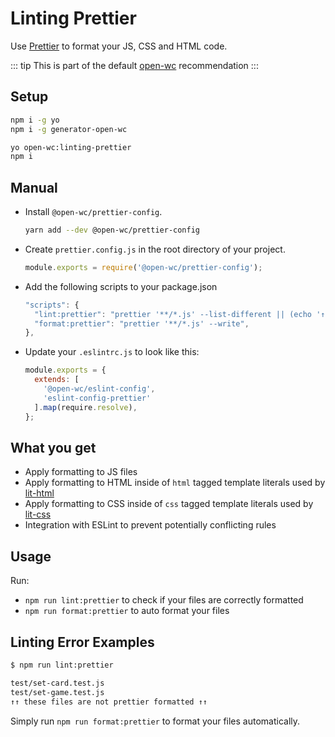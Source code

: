 # Linting Prettier

[//]: # (AUTO INSERT HEADER PREPUBLISH)

Use [Prettier](https://prettier.io) to format your JS, CSS and HTML code.

::: tip
This is part of the default [open-wc](https://open-wc.org/) recommendation
:::

## Setup
```bash
npm i -g yo
npm i -g generator-open-wc

yo open-wc:linting-prettier
npm i
```

## Manual

- Install `@open-wc/prettier-config`.
  ```bash
  yarn add --dev @open-wc/prettier-config
  ```
- Create `prettier.config.js` in the root directory of your project.
  ```js
  module.exports = require('@open-wc/prettier-config');
  ```
- Add the following scripts to your package.json
  ```js
  "scripts": {
    "lint:prettier": "prettier '**/*.js' --list-different || (echo '↑↑ these files are not prettier formatted ↑↑' && exit 1)",
    "format:prettier": "prettier '**/*.js' --write",
  },
  ```
- Update your `.eslintrc.js` to look like this:
  ```js
  module.exports = {
    extends: [
      '@open-wc/eslint-config',
      'eslint-config-prettier'
    ].map(require.resolve),
  };
  ```

## What you get

- Apply formatting to JS files
- Apply formatting to HTML inside of `html` tagged template literals used by [lit-html](https://github.com/Polymer/lit-html)
- Apply formatting to CSS inside of `css` tagged template literals used by [lit-css](https://github.com/lit-styles/lit-styles/tree/master/packages/lit-css)
- Integration with ESLint to prevent potentially conflicting rules

## Usage

Run:
- `npm run lint:prettier` to check if your files are correctly formatted
- `npm run format:prettier` to auto format your files

## Linting Error Examples

```bash
$ npm run lint:prettier

test/set-card.test.js
test/set-game.test.js
↑↑ these files are not prettier formatted ↑↑
```

Simply run `npm run format:prettier` to format your files automatically.

<script>
  export default {
    mounted() {
      const editLink = document.querySelector('.edit-link a');
      if (editLink) {
        const url = editLink.href;
        editLink.href = url.substr(0, url.indexOf('/master/')) + '/master/packages/prettier-config/README.md';
      }
    }
  }
</script>
